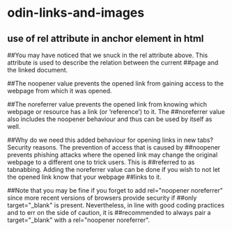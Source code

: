 # odin-links-and-images

## use of rel attribute in anchor element in html

##You may have noticed that we snuck in the rel attribute above. This attribute is used to describe the relation between the current ##page and the linked document.


##The noopener value prevents the opened link from gaining access to the webpage from which it was opened.

##The noreferrer value prevents the opened link from knowing which webpage or resource has a link (or ‘reference’) to it. The ##noreferrer value also includes the noopener behaviour and thus can be used by itself as well.

##Why do we need this added behaviour for opening links in new tabs? Security reasons. The prevention of access that is caused by ##noopener prevents phishing attacks where the opened link may change the original webpage to a different one to trick users. This is ##referred to as tabnabbing. Adding the noreferrer value can be done if you wish to not let the opened link know that your webpage ##links to it.

##Note that you may be fine if you forget to add rel="noopener noreferrer" since more recent versions of browsers provide security if ##only target="_blank" is present. Nevertheless, in line with good coding practices and to err on the side of caution, it is ##recommended to always pair a target="_blank" with a rel="noopener noreferrer".